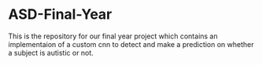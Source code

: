 # ASD-Final-Year
This is the repository for our final year project which contains an implementaion of a custom cnn to detect and make a prediction on whether a subject is autistic or not.

